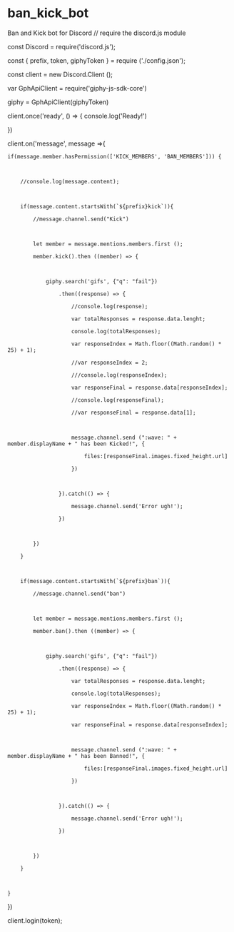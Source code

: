 # ban_kick_bot
Ban and Kick bot for Discord
// require the discord.js module

const Discord = require('discord.js');

const { prefix, token, giphyToken } = require ('./config.json');

const client = new Discord.Client ();



var GphApiClient = require('giphy-js-sdk-core')

giphy = GphApiClient(giphyToken)





client.once('ready', () => { console.log('Ready!')

})



client.on('message', message =>{

    if(message.member.hasPermission(['KICK_MEMBERS', 'BAN_MEMBERS'])) {



        //console.log(message.content);



        if(message.content.startsWith(`${prefix}kick`)){

            //message.channel.send("Kick")



            let member = message.mentions.members.first ();

            member.kick().then ((member) => {

                

                giphy.search('gifs', {"q": "fail"})

                    .then((response) => {

                        //console.log(response);

                        var totalResponses = response.data.lenght;

                        console.log(totalResponses);

                        var responseIndex = Math.floor((Math.random() * 25) + 1);

                        //var responseIndex = 2;

                        ///console.log(responseIndex);

                        var responseFinal = response.data[responseIndex];

                        //console.log(responseFinal);

                        //var responseFinal = response.data[1];



                        message.channel.send (":wave: " + member.displayName + " has been Kicked!", {

                            files:[responseFinal.images.fixed_height.url]

                        })



                    }).catch(() => {

                        message.channel.send('Error ugh!');

                    })

                

            })

        }



        if(message.content.startsWith(`${prefix}ban`)){

            //message.channel.send("ban")



            let member = message.mentions.members.first ();

            member.ban().then ((member) => {

                

                giphy.search('gifs', {"q": "fail"})

                    .then((response) => {

                        var totalResponses = response.data.lenght;

                        console.log(totalResponses);

                        var responseIndex = Math.floor((Math.random() * 25) + 1);

                        var responseFinal = response.data[responseIndex];



                        message.channel.send (":wave: " + member.displayName + " has been Banned!", {

                            files:[responseFinal.images.fixed_height.url]

                        })



                    }).catch(() => {

                        message.channel.send('Error ugh!');

                    })

                

            })

        }



    }

})



client.login(token);
